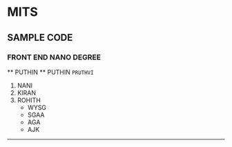 # MITS
## SAMPLE CODE
### FRONT END NANO DEGREE
** PUTHIN **
PUTHIN
` PRUTHVI `
1. NANI
2. KIRAN
3. ROHITH
   - WYSG
   - SGAA
   + AGA
   - AJK
------
